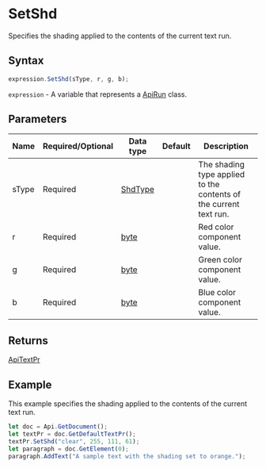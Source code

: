 # SetShd

Specifies the shading applied to the contents of the current text run.

## Syntax

```javascript
expression.SetShd(sType, r, g, b);
```

`expression` - A variable that represents a [ApiRun](../ApiRun.md) class.

## Parameters

| **Name** | **Required/Optional** | **Data type** | **Default** | **Description** |
| ------------- | ------------- | ------------- | ------------- | ------------- |
| sType | Required | [ShdType](../../Enumeration/ShdType.md) |  | The shading type applied to the contents of the current text run. |
| r | Required | [byte](../../Enumeration/byte.md) |  | Red color component value. |
| g | Required | [byte](../../Enumeration/byte.md) |  | Green color component value. |
| b | Required | [byte](../../Enumeration/byte.md) |  | Blue color component value. |

## Returns

[ApiTextPr](../../ApiTextPr/ApiTextPr.md)

## Example

This example specifies the shading applied to the contents of the current text run.

```javascript editor-docx
let doc = Api.GetDocument();
let textPr = doc.GetDefaultTextPr();
textPr.SetShd("clear", 255, 111, 61);
let paragraph = doc.GetElement(0);
paragraph.AddText("A sample text with the shading set to orange.");
```
